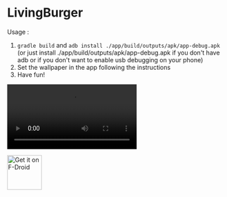 # LivingBurger
 Usage : 
 1. `gradle build` and `adb install ./app/build/outputs/apk/app-debug.apk` (or just install ./app/build/outputs/apk/app-debug.apk if you don't have adb or if you don't want to enable usb debugging on your phone)
 2. Set the wallpaper in the app following the instructions
 3. Have fun!

![View Video](https://raw.githubusercontent.com/samsumas/LivingBurger/master/screenNoSound.mp4)

[<img src="https://f-droid.org/badge/get-it-on.png"
      alt="Get it on F-Droid"
      height="80">](https://f-droid.org/packages/org.sasehash.burgerwp/)
